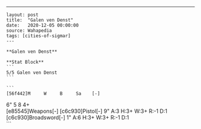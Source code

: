 ---
    layout: post
    title:  "Galen ven Denst"
    date:   2020-12-05 00:00:00
    source: Wahapedia
    tags: [cities-of-sigmar]
    ---
    
    **Galen ven Denst**
    
    **Stat Block**
    ```
    5/5 Galen ven Denst
    ```
    
    ```
    [56f442]M     W     B     Sa    [-]
6"    5     8     4+    
[e85545]Weapons[-]
[c6c930]Pistol[-]
9"     A:3    H:3+   W:3+   R:-1   D:1   
[c6c930]Broadsword[-]
1"     A:6    H:3+   W:3+   R:-1   D:1   
    ```
    
    
    